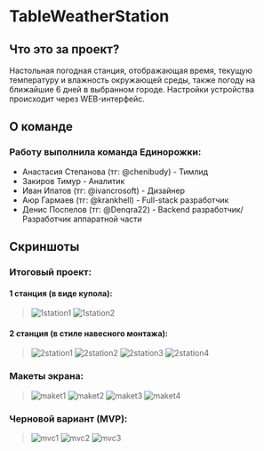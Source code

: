 # TableWeatherStation
## Что это за проект?
Настольная погодная станция, отображающая время, текущую температуру и влажность окружающей среды, также погоду на ближайшие 6 дней в выбранном городе. Настройки устройства происходит через WEB-интерфейс.
## О команде
### Работу выполнила команда Единорожки:
* Анастасия Степанова (тг: @chenibudy) - Тимлид
* Закиров Тимур - Аналитик
* Иван Ипатов (тг: @ivancrosoft) - Дизайнер
* Аюр Гармаев (тг: @krankhell) - Full-stack разработчик
* Денис Поспелов (тг: @Denqra22) - Backend разработчик/Разработчик аппаратной части
## Скриншоты
### Итоговый проект:
#### 1 станция (в виде купола):
> ![1station1](https://github.com/user-attachments/assets/74bd6eee-a731-4c9f-8da1-ccff4f6c2b8b)
> ![1station2](https://github.com/user-attachments/assets/4e40658b-4c0a-48e6-a951-342ad15b51ba)
#### 2 станция (в стиле навесного монтажа):
> ![2station1](https://github.com/user-attachments/assets/4caa9cfa-1578-4723-8c37-9f8136656892)
> ![2station2](https://github.com/user-attachments/assets/64f4058c-d5e0-44f9-aec2-7fbd78cf9c3f)
> ![2station3](https://github.com/user-attachments/assets/2183b027-6b89-4983-a944-53a29951adb5)
> ![2station4](https://github.com/user-attachments/assets/dee133dd-6ed3-41c3-abf1-17df060930ba)
### Макеты экрана:
> ![maket1](https://github.com/user-attachments/assets/defbe441-9cd3-4114-80c8-6db435e7b95d)
> ![maket2](https://github.com/user-attachments/assets/8a382804-e61c-4b26-8120-97d2515c73d5)
> ![maket3](https://github.com/user-attachments/assets/cadd1237-7178-48f8-8047-a1a5f02a6c1c)
> ![maket4](https://github.com/user-attachments/assets/e5159104-d8b5-455b-a247-7ae57c8069c3)
### Черновой вариант (MVP):
> ![mvc1](https://github.com/user-attachments/assets/759603ec-44ca-4a20-9ec8-812f010af908)
> ![mvc2](https://github.com/user-attachments/assets/96f80945-2f8e-4120-b86b-430709aa2f54)
> ![mvc3](https://github.com/user-attachments/assets/e0ed7ef0-4889-4100-944c-c048ac64c681)

